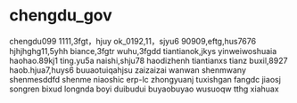 # chengdu_gov
chengdu099
1111,3fgt，hjuy
ok_0192,11，sjyu6
90909,eftg,hus7676
hjhjhghg11,5yhh
biance,3fgtr
wuhu,3fgdd
tiantianok,jkys
yinweiwoshuaia
haohao.89kj1
ting.yu5a
naishi,shju78
haodizhenh
tiantianxs
tianz
buxil,8927
haob.hjua7,huys6
buuaotuiqahjsu
zaizaizai
wanwan
shenmwany
shenmesddfd
shenme
niaoshic
erp-lc
zhongyuanj
tuxishgan
fangdc
jiaosj
songren
bixud
longnda
boyi
duibudui
buyaobuyao
wusuoqw
tthg
xiahuax
